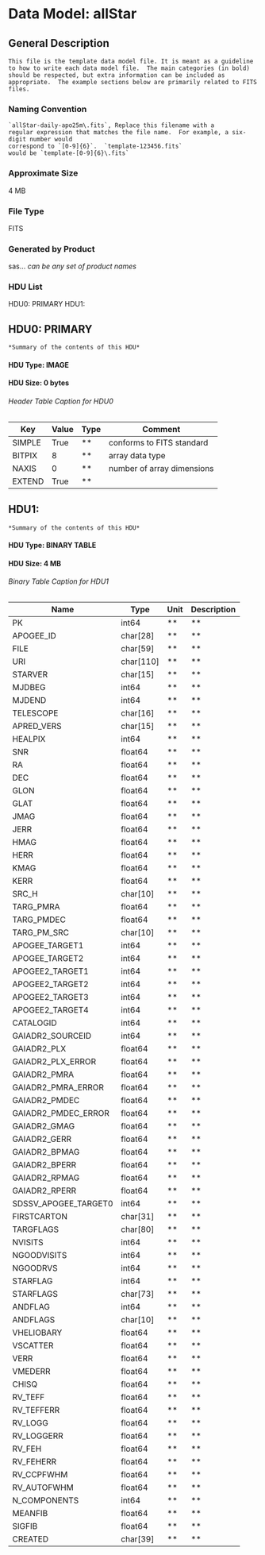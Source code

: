 # Data Model: allStar

## General Description

    This file is the template data model file. It is meant as a guideline
    to how to write each data model file.  The main categories (in bold)
    should be respected, but extra information can be included as
    appropriate.  The example sections below are primarily related to FITS files.

### Naming Convention
    `allStar-daily-apo25m\.fits`, Replace this filename with a
    regular expression that matches the file name.  For example, a six-digit number would
    correspond to `[0-9]{6}`.  `template-123456.fits`
    would be `template-[0-9]{6}\.fits`

### Approximate Size
4 MB

### File Type
FITS

### Generated by Product
sas... *can be any set of product names*

### HDU List
HDU0: PRIMARY
HDU1: 


## HDU0: PRIMARY
    *Summary of the contents of this HDU*

#### HDU Type: IMAGE
#### HDU Size: 0 bytes

###### Header Table Caption for HDU0
Key | Value | Type | Comment | 
| --- | --- | --- | --- | 
 | SIMPLE | True | ** | conforms to FITS standard | 
 | BITPIX | 8 | ** | array data type | 
 | NAXIS | 0 | ** | number of array dimensions | 
 | EXTEND | True | ** |  | 

## HDU1: 
    *Summary of the contents of this HDU*

#### HDU Type: BINARY TABLE
#### HDU Size: 4 MB

###### Binary Table Caption for HDU1
Name | Type | Unit | Description | 
| --- | --- | --- | --- | 
 | PK | int64 | ** | ** | 
 | APOGEE_ID | char[28] | ** | ** | 
 | FILE | char[59] | ** | ** | 
 | URI | char[110] | ** | ** | 
 | STARVER | char[15] | ** | ** | 
 | MJDBEG | int64 | ** | ** | 
 | MJDEND | int64 | ** | ** | 
 | TELESCOPE | char[16] | ** | ** | 
 | APRED_VERS | char[15] | ** | ** | 
 | HEALPIX | int64 | ** | ** | 
 | SNR | float64 | ** | ** | 
 | RA | float64 | ** | ** | 
 | DEC | float64 | ** | ** | 
 | GLON | float64 | ** | ** | 
 | GLAT | float64 | ** | ** | 
 | JMAG | float64 | ** | ** | 
 | JERR | float64 | ** | ** | 
 | HMAG | float64 | ** | ** | 
 | HERR | float64 | ** | ** | 
 | KMAG | float64 | ** | ** | 
 | KERR | float64 | ** | ** | 
 | SRC_H | char[10] | ** | ** | 
 | TARG_PMRA | float64 | ** | ** | 
 | TARG_PMDEC | float64 | ** | ** | 
 | TARG_PM_SRC | char[10] | ** | ** | 
 | APOGEE_TARGET1 | int64 | ** | ** | 
 | APOGEE_TARGET2 | int64 | ** | ** | 
 | APOGEE2_TARGET1 | int64 | ** | ** | 
 | APOGEE2_TARGET2 | int64 | ** | ** | 
 | APOGEE2_TARGET3 | int64 | ** | ** | 
 | APOGEE2_TARGET4 | int64 | ** | ** | 
 | CATALOGID | int64 | ** | ** | 
 | GAIADR2_SOURCEID | int64 | ** | ** | 
 | GAIADR2_PLX | float64 | ** | ** | 
 | GAIADR2_PLX_ERROR | float64 | ** | ** | 
 | GAIADR2_PMRA | float64 | ** | ** | 
 | GAIADR2_PMRA_ERROR | float64 | ** | ** | 
 | GAIADR2_PMDEC | float64 | ** | ** | 
 | GAIADR2_PMDEC_ERROR | float64 | ** | ** | 
 | GAIADR2_GMAG | float64 | ** | ** | 
 | GAIADR2_GERR | float64 | ** | ** | 
 | GAIADR2_BPMAG | float64 | ** | ** | 
 | GAIADR2_BPERR | float64 | ** | ** | 
 | GAIADR2_RPMAG | float64 | ** | ** | 
 | GAIADR2_RPERR | float64 | ** | ** | 
 | SDSSV_APOGEE_TARGET0 | int64 | ** | ** | 
 | FIRSTCARTON | char[31] | ** | ** | 
 | TARGFLAGS | char[80] | ** | ** | 
 | NVISITS | int64 | ** | ** | 
 | NGOODVISITS | int64 | ** | ** | 
 | NGOODRVS | int64 | ** | ** | 
 | STARFLAG | int64 | ** | ** | 
 | STARFLAGS | char[73] | ** | ** | 
 | ANDFLAG | int64 | ** | ** | 
 | ANDFLAGS | char[10] | ** | ** | 
 | VHELIOBARY | float64 | ** | ** | 
 | VSCATTER | float64 | ** | ** | 
 | VERR | float64 | ** | ** | 
 | VMEDERR | float64 | ** | ** | 
 | CHISQ | float64 | ** | ** | 
 | RV_TEFF | float64 | ** | ** | 
 | RV_TEFFERR | float64 | ** | ** | 
 | RV_LOGG | float64 | ** | ** | 
 | RV_LOGGERR | float64 | ** | ** | 
 | RV_FEH | float64 | ** | ** | 
 | RV_FEHERR | float64 | ** | ** | 
 | RV_CCPFWHM | float64 | ** | ** | 
 | RV_AUTOFWHM | float64 | ** | ** | 
 | N_COMPONENTS | int64 | ** | ** | 
 | MEANFIB | float64 | ** | ** | 
 | SIGFIB | float64 | ** | ** | 
 | CREATED | char[39] | ** | ** | 
